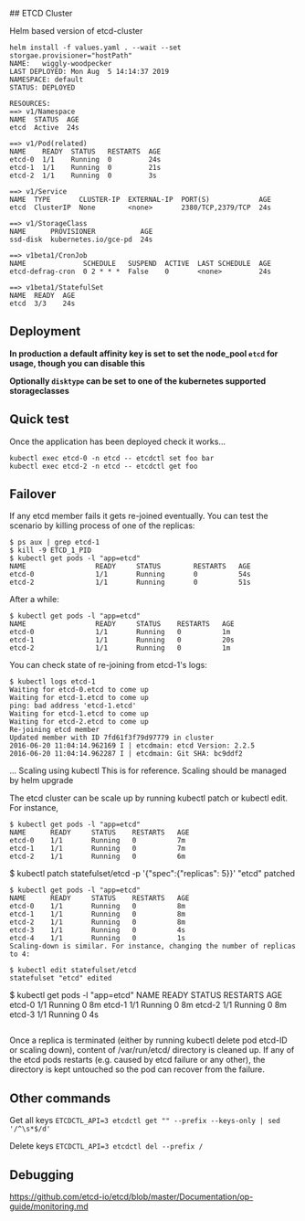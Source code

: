 ## ETCD Cluster

Helm based version of etcd-cluster

```
helm install -f values.yaml . --wait --set storgae.provisioner="hostPath"
NAME:   wiggly-woodpecker
LAST DEPLOYED: Mon Aug  5 14:14:37 2019
NAMESPACE: default
STATUS: DEPLOYED

RESOURCES:
==> v1/Namespace
NAME  STATUS  AGE
etcd  Active  24s

==> v1/Pod(related)
NAME    READY  STATUS   RESTARTS  AGE
etcd-0  1/1    Running  0         24s
etcd-1  1/1    Running  0         21s
etcd-2  1/1    Running  0         3s

==> v1/Service
NAME  TYPE       CLUSTER-IP  EXTERNAL-IP  PORT(S)            AGE
etcd  ClusterIP  None        <none>       2380/TCP,2379/TCP  24s

==> v1/StorageClass
NAME      PROVISIONER           AGE
ssd-disk  kubernetes.io/gce-pd  24s

==> v1beta1/CronJob
NAME              SCHEDULE   SUSPEND  ACTIVE  LAST SCHEDULE  AGE
etcd-defrag-cron  0 2 * * *  False    0       <none>         24s

==> v1beta1/StatefulSet
NAME  READY  AGE
etcd  3/3    24s

```


## Deployment



__In production a default affinity key is set to set the node_pool `etcd` for usage, though you can disable this__

__Optionally `disktype` can be set to one of the kubernetes supported storageclasses__


## Quick test

Once the application has been deployed check it works...

```
kubectl exec etcd-0 -n etcd -- etcdctl set foo bar
kubectl exec etcd-2 -n etcd -- etcdctl get foo
```

## Failover
If any etcd member fails it gets re-joined eventually. You can test the scenario by killing process of one of the replicas:
```
$ ps aux | grep etcd-1
$ kill -9 ETCD_1_PID
$ kubectl get pods -l "app=etcd"
NAME                 READY     STATUS        RESTARTS   AGE
etcd-0               1/1       Running       0          54s
etcd-2               1/1       Running       0          51s
```
After a while:
```
$ kubectl get pods -l "app=etcd"
NAME                 READY     STATUS    RESTARTS   AGE
etcd-0               1/1       Running   0          1m
etcd-1               1/1       Running   0          20s
etcd-2               1/1       Running   0          1m
```
You can check state of re-joining from etcd-1's logs:
```
$ kubectl logs etcd-1
Waiting for etcd-0.etcd to come up
Waiting for etcd-1.etcd to come up
ping: bad address 'etcd-1.etcd'
Waiting for etcd-1.etcd to come up
Waiting for etcd-2.etcd to come up
Re-joining etcd member
Updated member with ID 7fd61f3f79d97779 in cluster
2016-06-20 11:04:14.962169 I | etcdmain: etcd Version: 2.2.5
2016-06-20 11:04:14.962287 I | etcdmain: Git SHA: bc9ddf2
```
...
Scaling using kubectl
This is for reference. Scaling should be managed by helm upgrade

The etcd cluster can be scale up by running kubectl patch or kubectl edit. For instance,
```
$ kubectl get pods -l "app=etcd"
NAME      READY     STATUS    RESTARTS   AGE
etcd-0    1/1       Running   0          7m
etcd-1    1/1       Running   0          7m
etcd-2    1/1       Running   0          6m
```

$ kubectl patch statefulset/etcd -p '{"spec":{"replicas": 5}}'
"etcd" patched

```
$ kubectl get pods -l "app=etcd"
NAME      READY     STATUS    RESTARTS   AGE
etcd-0    1/1       Running   0          8m
etcd-1    1/1       Running   0          8m
etcd-2    1/1       Running   0          8m
etcd-3    1/1       Running   0          4s
etcd-4    1/1       Running   0          1s
Scaling-down is similar. For instance, changing the number of replicas to 4:
```

```
$ kubectl edit statefulset/etcd
statefulset "etcd" edited

```
$ kubectl get pods -l "app=etcd"
NAME      READY     STATUS    RESTARTS   AGE
etcd-0    1/1       Running   0          8m
etcd-1    1/1       Running   0          8m
etcd-2    1/1       Running   0          8m
etcd-3    1/1       Running   0          4s
```
```
Once a replica is terminated (either by running kubectl delete pod etcd-ID or scaling down), content of /var/run/etcd/ directory is cleaned up. If any of the etcd pods restarts (e.g. caused by etcd failure or any other), the directory is kept untouched so the pod can recover from the failure.


## Other commands

Get all keys
 `ETCDCTL_API=3 etcdctl get "" --prefix --keys-only | sed '/^\s*$/d'`

 Delete keys
  `ETCDCTL_API=3 etcdctl del --prefix /`

## Debugging

https://github.com/etcd-io/etcd/blob/master/Documentation/op-guide/monitoring.md
